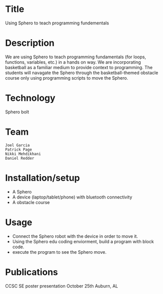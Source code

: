 # Title
Using Sphero to teach programming fundementals 
# Description
We are using Sphero to teach programming fundamentals (for loops, functions, variables, etc.) in a hands on way. We are 
incorporating basketball as a familiar medium to provide context to programming. The students will navagate the Sphero through the basketball-themed obstacle course only using programming scripts to move the Sphero. 

# Technology
Sphero bolt
# Team
    Joel Garcia 
    Patrick Page
    Nikki Mehdikhani
    Daniel Redder

# Installation/setup
* A Sphero
* A device (laptop/tablet/phone) with bluetooth connectivity  
* A obstacle course
# Usage
* Connect the Sphero robot with the device in order to move it. 
* Using the Sphero edu coding enviorment, build a program with block code.
* execute the program to see the Sphero move.
# Publications
CCSC SE poster presentation October 25th Auburn, AL
